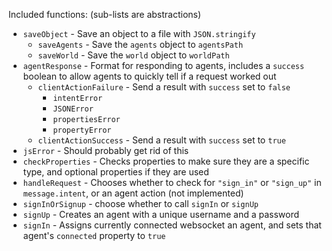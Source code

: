 Included functions:
(sub-lists are abstractions)

- `saveObject` - Save an object to a file with `JSON.stringify`
  - `saveAgents` - Save the `agents` object to `agentsPath`
  - `saveWorld` - Save the `world` object to `worldPath`
- `agentResponse` - Format for responding to agents, includes a `success` boolean to allow agents to quickly tell if a request worked out
  - `clientActionFailure` - Send a result with `success` set to `false`
    - `intentError`
    - `JSONError`
    - `propertiesError`
    - `propertyError`
  - `clientActionSuccess` - Send a result with `success` set to `true`
- `jsError` - Should probably get rid of this
- `checkProperties` - Checks properties to make sure they are a specific type, and optional properties if they are used
- `handleRequest` - Chooses whether to check for `"sign_in"` or `"sign_up"` in `message.intent`, or an agent action (not implemented)
- `signInOrSignup` - choose whether to call `signIn` or `signUp`
- `signUp` - Creates an agent with a unique username and a password
- `signIn` - Assigns currently connected websocket an agent, and sets that agent's `connected` property to `true`